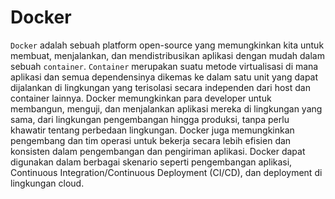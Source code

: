 # Docker

`Docker` adalah sebuah platform open-source yang memungkinkan kita untuk membuat, menjalankan, dan mendistribusikan aplikasi dengan mudah dalam sebuah `container`.
`Container` merupakan suatu metode virtualisasi di mana aplikasi dan semua dependensinya dikemas ke dalam satu unit yang dapat dijalankan di lingkungan yang terisolasi secara independen dari host dan container lainnya.
Docker memungkinkan para developer untuk membangun, menguji, dan menjalankan aplikasi mereka di lingkungan yang sama, dari lingkungan pengembangan hingga produksi, tanpa perlu khawatir tentang perbedaan lingkungan. Docker juga memungkinkan pengembang dan tim operasi untuk bekerja secara lebih efisien dan konsisten dalam pengembangan dan pengiriman aplikasi. Docker dapat digunakan dalam berbagai skenario seperti pengembangan aplikasi, Continuous Integration/Continuous Deployment (CI/CD), dan deployment di lingkungan cloud.
